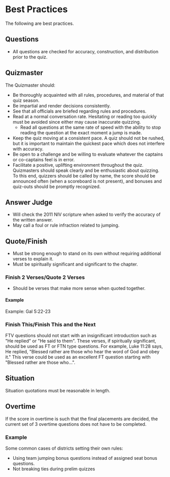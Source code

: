 # Best Practices

The following are best practices.

## Questions

- All questions are checked for accuracy, construction, and distribution prior to the quiz.

## Quizmaster

The Quizmaster should:

- Be thoroughly acquainted with all rules, procedures, and material of that quiz season.
- Be impartial and render decisions consistently.
- See that all officials are briefed regarding rules and procedures.
- Read at a normal conversation rate. Hesitating or reading too quickly must be avoided since either may cause inaccurate quizzing.
    - Read all questions at the same rate of speed with the ability to stop reading the question at the exact moment a jump is made.
- Keep the quiz moving at a consistent pace. A quiz should not be rushed, but it is important to maintain the quickest pace which does not interfere with accuracy.
- Be open to a challenge and be willing to evaluate whatever the captains or co-captains feel is in error.
- Facilitate a positive, uplifting environment throughout the quiz. Quizmasters should speak clearly and be enthusiastic about quizzing. To this end, quizzers should be called by name, the score should be announced often (when a scoreboard is not present), and bonuses and quiz-outs should be promptly recognized.

## Answer Judge

- Will check the 2011 NIV scripture when asked to verify the accuracy of the written answer.
- May call a foul or rule infraction related to jumping.

## Quote/Finish

- Must be strong enough to stand on its own without requiring additional verses to explain it.
- Must be spiritually significant and significant to the chapter.

### Finish 2 Verses/Quote 2 Verses

- Should be verses that make more sense when quoted together.

#### Example

Example: Gal 5:22-23

### Finish This/Finish This and the Next

FTV questions should not start with an insignificant introduction such as "He replied" or "He said to them". These verses, if spiritually significant, should be used as FT or FTN type questions. For example, Luke 11:28 says, He replied, "Blessed rather are those who hear the word of God and obey it." This verse could be used as an excellent FT question starting with "Blessed rather are those who...".

## Situation

Situation quotations must be reasonable in length.

## Overtime

If the score in overtime is such that the final placements are decided, the current set of 3 overtime questions does not have to be completed.

### Example

Some common cases of districts setting their own rules:

- Using team jumping bonus questions instead of assigned seat bonus questions.
- Not breaking ties during prelim quizzes
